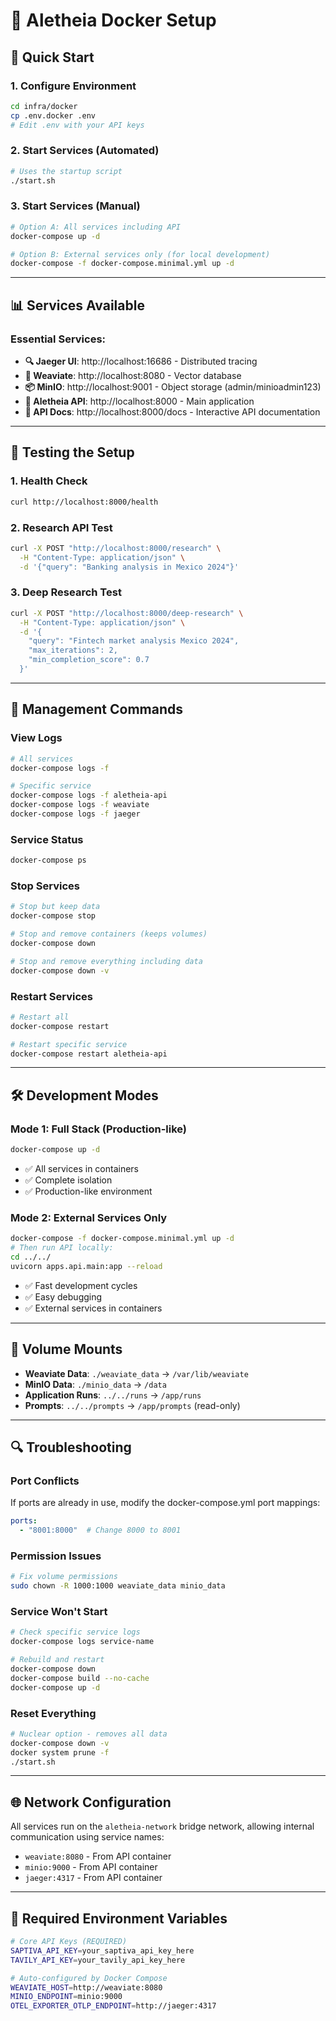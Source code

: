 # 🐳 Aletheia Docker Setup

## 🚀 Quick Start

### 1. **Configure Environment**
```bash
cd infra/docker
cp .env.docker .env
# Edit .env with your API keys
```

### 2. **Start Services (Automated)**
```bash
# Uses the startup script
./start.sh
```

### 3. **Start Services (Manual)**
```bash
# Option A: All services including API
docker-compose up -d

# Option B: External services only (for local development)
docker-compose -f docker-compose.minimal.yml up -d
```

---

## 📊 **Services Available**

### **Essential Services:**
- **🔍 Jaeger UI**: http://localhost:16686 - Distributed tracing
- **🧠 Weaviate**: http://localhost:8080 - Vector database  
- **📦 MinIO**: http://localhost:9001 - Object storage (admin/minioadmin123)
- **🚀 Aletheia API**: http://localhost:8000 - Main application
- **📖 API Docs**: http://localhost:8000/docs - Interactive API documentation

---

## 🧪 **Testing the Setup**

### **1. Health Check**
```bash
curl http://localhost:8000/health
```

### **2. Research API Test**
```bash
curl -X POST "http://localhost:8000/research" \
  -H "Content-Type: application/json" \
  -d '{"query": "Banking analysis in Mexico 2024"}'
```

### **3. Deep Research Test**
```bash
curl -X POST "http://localhost:8000/deep-research" \
  -H "Content-Type: application/json" \
  -d '{
    "query": "Fintech market analysis Mexico 2024",
    "max_iterations": 2,
    "min_completion_score": 0.7
  }'
```

---

## 🔧 **Management Commands**

### **View Logs**
```bash
# All services
docker-compose logs -f

# Specific service
docker-compose logs -f aletheia-api
docker-compose logs -f weaviate
docker-compose logs -f jaeger
```

### **Service Status**
```bash
docker-compose ps
```

### **Stop Services**
```bash
# Stop but keep data
docker-compose stop

# Stop and remove containers (keeps volumes)
docker-compose down

# Stop and remove everything including data
docker-compose down -v
```

### **Restart Services**
```bash
# Restart all
docker-compose restart

# Restart specific service
docker-compose restart aletheia-api
```

---

## 🛠️ **Development Modes**

### **Mode 1: Full Stack (Production-like)**
```bash
docker-compose up -d
```
- ✅ All services in containers
- ✅ Complete isolation
- ✅ Production-like environment

### **Mode 2: External Services Only**
```bash
docker-compose -f docker-compose.minimal.yml up -d
# Then run API locally:
cd ../../
uvicorn apps.api.main:app --reload
```
- ✅ Fast development cycles
- ✅ Easy debugging
- ✅ External services in containers

---

## 📁 **Volume Mounts**

- **Weaviate Data**: `./weaviate_data` → `/var/lib/weaviate`
- **MinIO Data**: `./minio_data` → `/data`
- **Application Runs**: `../../runs` → `/app/runs`
- **Prompts**: `../../prompts` → `/app/prompts` (read-only)

---

## 🔍 **Troubleshooting**

### **Port Conflicts**
If ports are already in use, modify the docker-compose.yml port mappings:
```yaml
ports:
  - "8001:8000"  # Change 8000 to 8001
```

### **Permission Issues**
```bash
# Fix volume permissions
sudo chown -R 1000:1000 weaviate_data minio_data
```

### **Service Won't Start**
```bash
# Check specific service logs
docker-compose logs service-name

# Rebuild and restart
docker-compose down
docker-compose build --no-cache
docker-compose up -d
```

### **Reset Everything**
```bash
# Nuclear option - removes all data
docker-compose down -v
docker system prune -f
./start.sh
```

---

## 🌐 **Network Configuration**

All services run on the `aletheia-network` bridge network, allowing internal communication using service names:

- `weaviate:8080` - From API container
- `minio:9000` - From API container  
- `jaeger:4317` - From API container

---

## 📝 **Required Environment Variables**

```bash
# Core API Keys (REQUIRED)
SAPTIVA_API_KEY=your_saptiva_api_key_here
TAVILY_API_KEY=your_tavily_api_key_here

# Auto-configured by Docker Compose
WEAVIATE_HOST=http://weaviate:8080
MINIO_ENDPOINT=minio:9000
OTEL_EXPORTER_OTLP_ENDPOINT=http://jaeger:4317
```